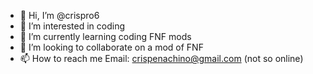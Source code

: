 - 👋 Hi, I’m @crispro6
- 👀 I’m interested in coding
- 🌱 I’m currently learning coding FNF mods
- 💞️ I’m looking to collaborate on a mod of FNF
- 📫 How to reach me Email: crispenachino@gmail.com (not so online)

<!---
crispro6/crispro6 is a ✨ special ✨ repository because its `README.md` (this file) appears on your GitHub profile.
You can click the Preview link to take a look at your changes.
--->
